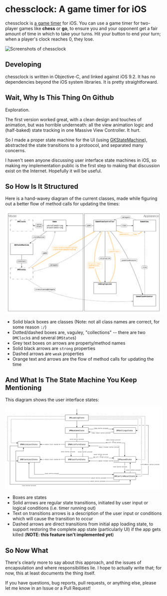 # chessclock: A game timer for iOS

chessclock is [a game timer](https://en.wikipedia.org/wiki/Chess_clock) for
iOS. You can use a game timer for two-player games like **chess** or **go**, to
ensure you and your opponent get a fair amount of time in which to take your
turns. Hit your button to end your turn; when a player's clock reaches 0, they
lose.

![Screenshots of chessclock](README/screenshots.png?raw=true)


## Developing

chessclock is written in Objective-C, and linked against iOS 9.2. It has no
dependencies beyond the iOS system libraries. It is pretty straightforward.


## Wait, Why Is This Thing On Github

Exploration.

The first version worked great, with a clean design and touches of animation,
but was horrible underneath: all the view animation logic and (half-baked)
state tracking in one Massive View Controller. It hurt.

So I made a proper state machine for the UI (using [GKStateMachine][1]),
abstracted the state transitions to a protoocol, and separated many concerns.

I haven't seen anyone discussing user interface state machines in iOS, so
making my implementation public is the first step to making that discussion
exist on the Internet. Hopefully it will be useful.


## So How Is It Structured

Here is a hand-wavey diagram of the current classes, made while figuring out a
better flow of method calls for updating the times:

![Class diagram](README/fig2-class_diagram.png)

* Solid black boxes are classes (Note: not all class names are correct, for
  some reason `:/`)
* Dotted/dashed boxes are, vaguley, "collections" -- there are two `DMClock`s and
  several `DMState`s)
* Grey text boxes on arrows are property/method names
* Solid black arrows are `strong` properties
* Dashed arrows are `weak` properties
* Orange text and arrows are the flow of method calls for updating the time

## And What Is The State Machine You Keep Mentioning

This diagram shows the user interface states:

![State machine diagram](README/fig3-state_machine.png)

* Boxes are states
* Solid arrows are regular state transitions, initiated by user input or
  logical conditions (i.e. timer running out)
* Text on transitions arrows is a description of the user input or conditions
  which will cause the transition to occur
* Dashed arrows are direct transitions from initial app loading state, to
  support restoring the complete app state (particularly UI) if the app gets
  killed (**NOTE: this feature isn't implemented yet**)


## So Now What

There's clearly more to say about this approach, and the issues of
encapsulation and where responsibilities lie. I hope to actually write that;
for now, this at least documents the thing itself.

If you have questions, bug reports, pull requests, or anything else, please let
me know in an Issue or a Pull Request!

[1]: https://developer.apple.com/library/mac/documentation/GameplayKit/Reference/GKStateMachine_Class/index.html

